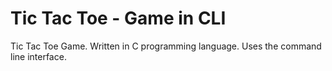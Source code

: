 # Tic Tac Toe - Game in CLI
Tic Tac Toe Game. Written in C programming language. Uses the command line interface.

